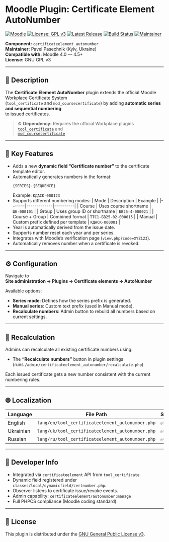# Moodle Plugin: Certificate Element AutoNumber

[![Moodle](https://img.shields.io/badge/Moodle-4.0--4.5-orange?logo=moodle&style=flat-square)](https://moodle.org/plugins/tool_certificate)
[![License: GPL v3](https://img.shields.io/badge/License-GPLv3-blue.svg?style=flat-square)](https://www.gnu.org/licenses/gpl-3.0)
[![Latest Release](https://img.shields.io/github/v/release/pavel-pasechnik/certificateelement_autonumber?label=Download&style=flat-square)](https://github.com/pavel-pasechnik/certificateelement_autonumber/releases/latest)
[![Build Status](https://github.com/pavel-pasechnik/certificateelement_autonumber/actions/workflows/release.yml/badge.svg)](https://github.com/pavel-pasechnik/certificateelement_autonumber/actions/workflows/release.yml)
[![Maintainer](https://img.shields.io/badge/Maintainer-Pavel%20Pasechnik-blue?style=flat-square)](https://github.com/pavel-pasechnik)

**Component:** `certificateelement_autonumber`  
**Maintainer:** Pavel Pasechnik (Kyiv, Ukraine)  
**Compatible with:** Moodle 4.0 — 4.5+  
**License:** GNU GPL v3

---

## 📖 Description

The **Certificate Element AutoNumber** plugin extends the official Moodle Workplace Certificate System  
(`tool_certificate` and `mod_coursecertificate`) by adding **automatic series and sequential numbering**  
to issued certificates.

> ⚙️ **Dependency:** Requires the official Workplace plugins  
> [`tool_certificate`](https://github.com/moodleworkplace/moodle-tool_certificate) and  
> [`mod_coursecertificate`](https://github.com/moodleworkplace/moodle-mod_coursecertificate)

---

## 🧩 Key Features

- Adds a new **dynamic field “Certificate number”** to the certificate template editor.
- Automatically generates numbers in the format:
  ```
  {SERIES}-{SEQUENCE}
  ```
  Example: `КДАСК-000123`
- Supports different numbering modes:
  | Mode | Description | Example |
  |-------|-------------|----------|
  | Course | Uses course shortname | `ШБ-000101` |
  | Group | Uses group ID or shortname | `БВ25-4-000021` |
  | Course + Group | Combined format | `TTC1-БВ25-02-000015` |
  | Manual | Custom prefix defined per template | `КДАСК-000001` |
- Year is automatically derived from the issue date.
- Supports number reset each year and per series.
- Integrates with Moodle’s verification page (`view.php?code=XYZ123`).
- Automatically removes number when a certificate is revoked.

---

## ⚙️ Configuration

Navigate to  
**Site administration → Plugins → Certificate elements → AutoNumber**

Available options:
- **Series mode**: Defines how the series prefix is generated.  
- **Manual series**: Custom text prefix (used in Manual mode).
- **Recalculate numbers**: Admin button to rebuild all numbers based on current settings.

---

## 🔁 Recalculation

Admins can recalculate all existing certificate numbers using:
- The **“Recalculate numbers”** button in plugin settings  
  (runs `/admin/certificateelement_autonumber/recalculate.php`)

Each issued certificate gets a new number consistent with the current numbering rules.

---

## 🌐 Localization

| Language  | File Path                                      | Status |
| --------- | ---------------------------------------------- | ------ |
| English   | `lang/en/tool_certificateelement_autonumber.php` | ✅     |
| Ukrainian | `lang/uk/tool_certificateelement_autonumber.php` | ✅     |
| Russian   | `lang/ru/tool_certificateelement_autonumber.php` | ✅     |

---

## 🧰 Developer Info

- Integrated via `certificateelement` API from `tool_certificate`.
- Dynamic field registered under `classes/local/dynamicfield/certnumber.php`.
- Observer listens to certificate issue/revoke events.
- Admin capability: `certificateelement/autonumber:manage`
- Full PHPCS compliance (Moodle coding standard).

---

## 📜 License

This plugin is distributed under the [GNU General Public License v3](https://www.gnu.org/licenses/gpl-3.0.html).

